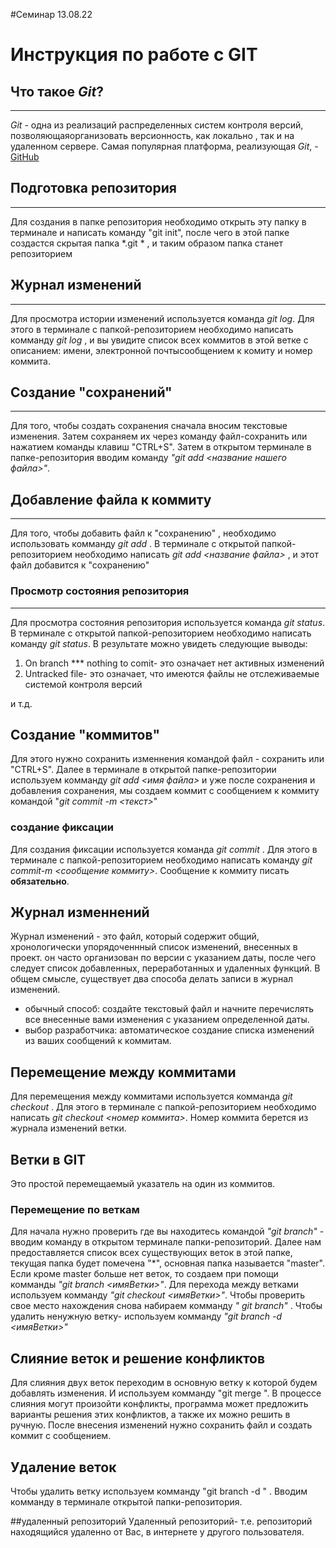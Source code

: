 #Семинар 13.08.22
# Инструкция по работе с GIT

## Что такое *Git*?
-------
*Git* - одна из реализаций распределенных систем контроля версий, позволяющаяорганизовать версионность, как локально , так и на удаленном сервере. Самая популярная платформа, реализующая *Git*, - [GitHub](http://github.com)

## Подготовка репозитория
---
Для создания в папке репозитория необходимо открыть эту папку в терминале и написать команду "git init", после чего в этой папке создастся скрытая папка *.git * , и таким образом папка станет репозиторием

## Журнал изменений
---
Для просмотра истории изменений используется команда *git log*. Для этого в терминале с папкой-репозиторием необходимо написать комманду *git log* , и вы увидите список всех коммитов в этой ветке с описанием: имени, электронной почтысообщением к комиту и номер коммита.


  ## Создание "сохранений"
-----
Для того, чтобы создать сохранения сначала вносим текстовые изменения. Затем сохраняем их через команду файл-сохранить или нажатием команды клавиш "CTRL+S". Затем в открытом терминале в папке-репозитория вводим команду *"git add <название нашего файла>"*. 

## Добавление файла к коммиту
---
Для того, чтобы добавить файл к "сохранению" , необходимо использовать комманду *git add* . В терминале с открытой папкой-репозиторием необходимо написать *git add <название файла>* , и этот файл добавится к "сохранению" 

### Просмотр состояния репозитория
----
Для просмотра состояния репозитория используется команда *git status*. В терминале с открытой папкой-репозиторием необходимо написать команду *git status*.  В результате можно увидеть следующие выводы: 
1. On branch *** nothing to comit- это означает нет активных изменений
2. Untracked file- это означает, что имеются файлы не отслеживаемые системой контроля версий 

и т.д.
## Создание "коммитов"
 Для этого нужно сохранить изменнения командой файл - сохранить или "CTRL+S". Далее в терминале в открытой папке-репозитории используем комманду *git add <имя файла>* и уже после сохранения и добавления сохранения, мы создаем коммит с сообщением к коммиту командой "*git commit -m <текст>*"
### создание фиксации
Для создания фиксации используется команда *git commit* . Для этого в терминале с папкой-репозиторием необходимо написать команду *git commit-m <сообщение коммиту>*. Сообщение к коммиту писать **обязательно**.


## Журнал изменнений

Журнал изменений - это файл, который содержит общий, хронологически упорядоченнный список изменений, внесенных в проект. он часто организован по версии с указанием даты, после чего следует список добавленных, переработанных и удаленных функций.
 В общем смысле, существует два способа делать записи в журнал изменений.
 * обычный способ: создайте текстовый файл и начните перечислять все внесенные вами изменения с указанием определенной даты.
 * выбор разработчика: автоматическое создание списка изменений из ваших сообщений к коммитам. 
 
## Перемещение между коммитами

Для перемещения между коммитами используется комманда *git checkout* . Для этого в терминале с папкой-репозиторием необходимо написать *git checkout <номер коммита>*. Номер коммита берется из журнала изменений ветки. 
## Ветки в GIT
Это простой перемещаемый указатель на один из коммитов. 
### Перемещение по веткам
Для начала нужно проверить где вы находитесь командой *"git branch"* - вводим команду в открытом терминале папки-репозиторий.
Далее нам предоставляется список всех существующих веток в этой папке, текущая папка будет помечена "*", основная папка называется "master". Если кроме master больше нет веток, то создаем при помощи комманды *"git branch <имяВетки>"*. Для перехода между ветками используем комманду *"git checkout <имяВетки>"*. Чтобы проверить свое место нахождения снова набираем комманду *" git branch"* . Чтобы удалить ненужную ветку- используем комманду *"git branch -d <имяВетки>"*
## Слияние веток и решение конфликтов
Для слияния двух веток переходим в основную ветку к которой будем добавлять изменения. И используем комманду "git merge <name>". В процессе слияния могут произойти конфликты, программа может предложить варианты решения этих конфликтов, а также их можно решить в ручную. После внесения изменений нужно сохранить файл и создать коммит с сообщением.

## Удаление веток
Чтобы удалить ветку используем комманду "git branch -d <name>" . Вводим комманду в терминале открытой папки-репозитория.

##удаленный репозиторий
Удаленный репозиторий- т.е. репозиторий находящийся удаленно от Вас, в интернете у другого пользователя.
